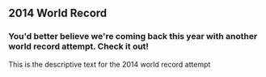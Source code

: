 ## 2014 World Record

### You'd better believe we're coming back this year with another world record attempt. Check it out!

This is the descriptive text for the 2014 world record attempt
